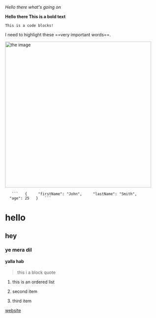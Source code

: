 *Hello there what's going on*

**Hello there This is a bold text**

`This is a code blocks!`

I need to highlight these ==very important words==.

<img src="file:///C:/Users/arnob/Pictures/xc.PNG" title="" alt="the image" width="476">

`    ```   {     "firstName": "John",     "lastName": "Smith",     "age": 25   }   ``` `

# hello

## hey

### ye mera dil

#### yalla hab



> this i a block quote

1. this is an ordered list 

2. second item 

3. third item 

[website](https://www.markdownguide.org/cheat-sheet/)
